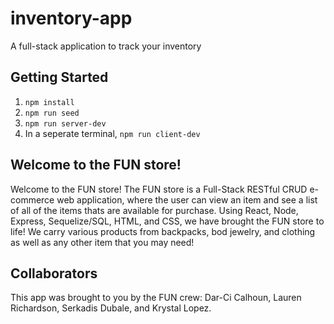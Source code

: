 # inventory-app
A full-stack application to track your inventory

## Getting Started

1. `npm install`
2. `npm run seed`
3. `npm run server-dev`
4. In a seperate terminal, `npm run client-dev`


## Welcome to the FUN store! 
<p align="center>
 <img width="200" src="inventory-app.gif" alt="animation">
 </p>


Welcome to the FUN store! The FUN store is a Full-Stack RESTful CRUD e-commerce web application, where the user can view an item and see a list of all of the items thats are available for purchase. Using React, Node, Express, Sequelize/SQL, HTML, and CSS, we have brought the FUN store to life! We carry various products from backpacks, bod jewelry, and clothing as well as any other item that you may need! 

## Collaborators 

This app was brought to you by the FUN crew: Dar-Ci Calhoun, Lauren Richardson, Serkadis Dubale, and Krystal Lopez. 
